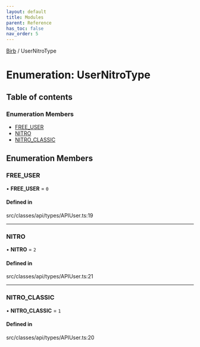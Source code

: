 ```yaml
---
layout: default
title: Modules
parent: Reference
has_toc: false
nav_order: 5
---
```


[Birb](/) / UserNitroType

# Enumeration: UserNitroType

## Table of contents

### Enumeration Members

- [FREE\_USER](UserNitroType.md#free_user)
- [NITRO](UserNitroType.md#nitro)
- [NITRO\_CLASSIC](UserNitroType.md#nitro_classic)

## Enumeration Members

### FREE\_USER

• **FREE\_USER** = ``0``

#### Defined in

src/classes/api/types/APIUser.ts:19

___

### NITRO

• **NITRO** = ``2``

#### Defined in

src/classes/api/types/APIUser.ts:21

___

### NITRO\_CLASSIC

• **NITRO\_CLASSIC** = ``1``

#### Defined in

src/classes/api/types/APIUser.ts:20
